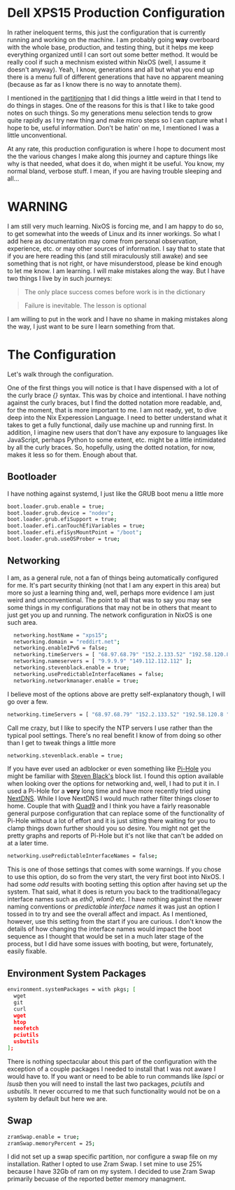 
# Dell XPS15 Production Configuration

In rather ineloquent terms, this just the configuration that is currently running and working on the machine.  I am probably going **way** overboard with the whole base, production, and testing thing, but it helps me keep everything organized until I can sort out some better method.  It would be really cool if such a mechnism existed within NixOS (well, I assume it doesn't anyway).  Yeah, I know, generations and all but what you end up there is a menu full of different generations that have no apparent meaning (because as far as I know there is no way to annotate them).

I mentioned in the [partitioning](https://github.com/RedDirtBits/nixos/blob/main/docs/002-repartitioning.md) that I did things a little weird in that I tend to do things in stages.  One of the reasons for this is that I like to take good notes on such things.  So my generations menu selection tends to grow quite rapidly as I try new thing and make micro steps so I can capture what I hope to be, useful information.  Don't be hatin' on me, I mentioned I was a little unconventional.

At any rate, this production configuration is where I hope to document most the the various changes I make along this journey and capture things like why is that needed, what does it do, when might it be useful.  You know, my normal bland, verbose stuff.  I mean, if you are having trouble sleeping and all...

# WARNING

I am still very much learning.  NixOS is forcing me, and I am happy to do so, to get somewhat into the weeds of Linux and its inner workings.  So what I add here as documentation may come from personal observation, experience, etc. or may other sources of information.  I say that to state that if you are here reading this (and still miraculously still awake) and see something that is not right, or have misunderstood, please be kind enough to let me know.  I am learning.  I will make mistakes along the way.  But I have two things I live by in such journeys:

> The only place success comes before work is in the dictionary

> Failure is inevitable.  The lesson is optional

I am willing to put in the work and I have no shame in making mistakes along the way, I just want to be sure I learn something from that.

# The Configuration

Let's walk through the configuration.

One of the first things you will notice is that I have dispensed with a lot of the curly brace _{}_ syntax.  This was by choice and intentional.  I have nothing against the curly braces, but I find the dotted notation more readable, and, for the moment, that is more important to me.  I am not ready, yet, to dive deep into the Nix Experession Language.  I need to better understand what it takes to get a fully functional, daily use machine up and running first.  In addition, I imagine new users that don't have any exposure to languages like JavaScript, perhaps Python to some extent, etc. might be a little intimidated by all the curly braces.  So, hopefully, using the dotted notation, for now, makes it less so for them.  Enough about that.

## Bootloader

I have nothing against systemd, I just like the GRUB boot menu a little more

```bash
boot.loader.grub.enable = true;
boot.loader.grub.device = "nodev";
boot.loader.grub.efiSupport = true;
boot.loader.efi.canTouchEfiVariables = true;
boot.loader.efi.efiSysMountPoint = "/boot";
boot.loader.grub.useOSProber = true;
```

## Networking

I am, as a general rule, not a fan of things being automatically configured for me.  It's part security thinking (not that I am any expert in this area) but more so just a learning thing and, well, perhaps more evidence I am just weird and unconventional.  The point to all that was to say you may see some things in my configurations that may not be in others that meant to just get you up and running.  The network configuration in NixOS is one such area.

```bash
  networking.hostName = "xps15";
  networking.domain = "reddirt.net";
  networking.enableIPv6 = false;
  networking.timeServers = [ "68.97.68.79" "152.2.133.52" "192.58.120.8 " ];
  networking.nameservers = [ "9.9.9.9" "149.112.112.112" ];
  networking.stevenblack.enable = true;
  networking.usePredictableInterfaceNames = false;
  networking.networkmanager.enable = true;
  ```

I believe most of the options above are pretty self-explanatory though, I will go over a few.

```bash
networking.timeServers = [ "68.97.68.79" "152.2.133.52" "192.58.120.8 " ];
```

Call me crazy, but I like to specify the NTP servers I use rather than the typical pool settings.  There's no real benefit I know of from doing so other than I get to tweak things a little more

```bash
networking.stevenblack.enable = true;
```

If you have ever used an adblocker or even something like [Pi-Hole](https://pi-hole.net/) you might be familiar with [Steven Black's](https://github.com/StevenBlack/hosts) block list.  I found this option available when looking over the options for networking and, well, I had to put it in.  I used a Pi-Hole for a **very** long time and have more recently tried using [NextDNS](https://nextdns.io/).  While I love NextDNS I would much rather filter things closer to home.  Couple that with [Quad9](https://www.quad9.net/) and I think you have a fairly reasonable general purpose configuration that can replace some of the functionality of Pi-Hole without a lot of effort and it is just sitting there waiting for you to clamp things down further should you so desire.  You might not get the pretty graphs and reports of Pi-Hole but it's not like that can't be added on at a later time.

```bash
networking.usePredictableInterfaceNames = false;
```

This is one of those settings that comes with some warnings.  If you chose to use this option, do so from the very start, the very first boot into NixOS.  I had some _odd_ results with booting setting this option after having set up the system.  That said, what it does is return you back to the traditional/legacy interface names such as _eth0_, _wlan0_ etc.  I have nothing against the newer naming conventions or _predictable interface names_ it was just an option I tossed in to try and see the overall affect and impact.  As I mentioned, however, use this setting from the start if you are curious.  I don't know the details of how changing the interface names would impact the boot sequence as I thought that would be set in a much later stage of the process, but I did have some issues with booting, but were, fortunately, easily fixable.

## Environment System Packages

```bash
environment.systemPackages = with pkgs; [
  wget
  git
  curl
  wget
  htop
  neofetch
  pciutils
  usbutils
];
```

There is nothing spectacular about this part of the configuration with the exception of a couple packages I needed to install that I was not aware I would have to.  If you want or need to be able to run commands like _lspci_ or _lsusb_ then you will need to install the last two packages, _pciutils_ and _usbutils_.  It never occurred to me that such functionality would not be on a system by default but here we are.

## Swap

```bash
zramSwap.enable = true;
zramSwap.memoryPercent = 25;
```

I did not set up a swap specific partition, nor configure a swap file on my installation.  Rather I opted to use Zram Swap.  I set mine to use 25% because I have 32Gb of ram on my system.  I decided to use Zram Swap primarily becuase of the reported better memory managment.
